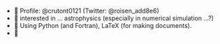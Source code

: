 - 👋 Profile:  @crutont0121 (Twitter: @roisen_add8e6)
- 👀 interested in ... astrophysics (especially in numerical simulation ...?)
- 🌱 Using Python (and Fortran), LaTeX (for making documents).
- 👊 

<!---
crutont0121/crutont0121 is a ✨ special ✨ repository because its `README.md` (this file) appears on your GitHub profile.
You can click the Preview link to take a look at your changes.
--->
